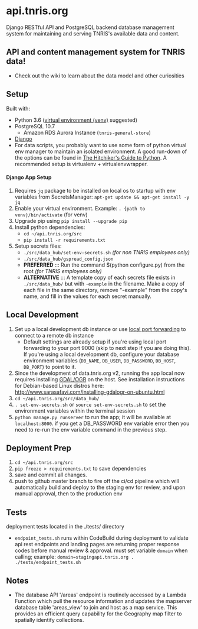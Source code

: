 # api.tnris.org
Django RESTful API and PostgreSQL backend database management system for maintaining and serving TNRIS's available data and content.

## API and content management system for TNRIS data!
* Check out the wiki to learn about the data model and other curiosities

## Setup

Built with:
* Python 3.6 ([virtual environment (venv)](https://docs.python.org/3/library/venv.html) suggested)
* PostgreSQL 10.7
  * Amazon RDS Aurora Instance (`tnris-general-store`)
* [Django](https://docs.djangoproject.com/en/3.0/topics/install/)
* For data scripts, you probably want to use some form of python virtual env manager to maintain an isolated environment. A good run-down of the options can be found in [The Hitchiker's Guide to Python](http://docs.python-guide.org/en/latest/dev/virtualenvs/). A recommended setup is virtualenv + virtualenvwrapper.

#### Django App Setup
1. Requires `jq` package to be installed on local os to startup with env variables from SecretsManager: `apt-get update && apt-get install -y jq`
2. Enable your virtual environment. Example: `. {path to venv}/bin/activate` (for venv)
3. Upgrade pip using `pip install --upgrade pip`
4. Install python dependencies:
   * `cd ~/api.tnris.org/src`
   * `pip install -r requirements.txt`
5. Setup secrets files:
   * `./src/data_hub/set-env-secrets.sh` *(for non TNRIS employees only)*
   * `./src/data_hub/gspread_config.json`
   * **PREFERRED** ::: Run the command $(python configure.py) from the root *(for TNRIS employees only)* 
   * **ALTERNATIVE** ::: A template copy of each secrets file exists in `./src/data_hub/` but with `-example` in the filename. Make a copy of each file in the same directory, remove "-example" from the copy's name, and fill in the values for each secret manually.

## Local Development

1. Set up a local development db instance or use [local port forwarding](https://blog.trackets.com/2014/05/17/ssh-tunnel-local-and-remote-port-forwarding-explained-with-examples.html) to connect to a remote db instance
   * Default settings are already setup if you're using local port forwarding to your port 9000 (skip to next step if you are doing this). If you're using a local development db, configure your database environment variables (`DB_NAME`, `DB_USER`, `DB_PASSWORD`, `DB_HOST`, `DB_PORT`) to point to it.
2. Since the development of data.tnris.org v2, running the app local now requires installing [GDAL/OGR](https://gdal.org/) on the host. See installation instructions for Debian-based Linux distros here: http://www.sarasafavi.com/installing-gdalogr-on-ubuntu.html
3. `cd ~/api.tnris.org/src/data_hub/`
4. `. set-env-secrets.sh` or `source set-env-secrets.sh` to set the environment variables within the terminal session
5. `python manage.py runserver` to run the app; it will be available at `localhost:8000`. if you get a DB_PASSWORD env variable error then you need to re-run the env variable command in the previous step.

## Deployment Prep

1. `cd ~/api.tnris.org/src`
2. `pip freeze > requirements.txt` to save dependencies
3. save and commit all changes.
4. push to github master branch to fire off the ci/cd pipeline which will automatically build and deploy to the staging env for review, and upon manual approval, then to the production env

## Tests

deployment tests located in the ./tests/ directory

* `endpoint_tests.sh` runs within CodeBuild during deployment to validate api rest endpoints and landing pages are returning proper response codes before manual review & approval. must set variable `domain` when calling; example: `domain=stagingapi.tnris.org . ./tests/endpoint_tests.sh`

## Notes

* The database API '/areas' endpoint is routinely accessed by a Lambda Function which
pull the resource information and updates the mapserver database table 'areas_view' to join
and host as a map service. This provides an efficient query capability for the Geography map
filter to spatially identify collections.
